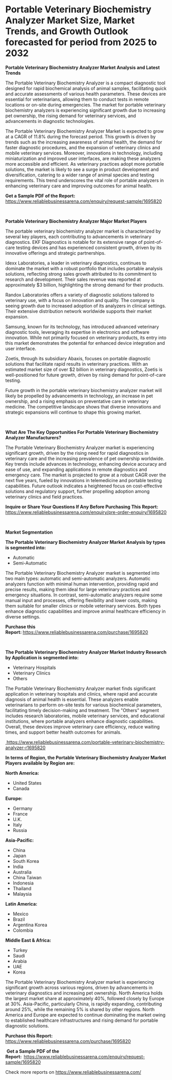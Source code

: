 <p><h1>Portable Veterinary Biochemistry Analyzer Market Size, Market Trends, and Growth Outlook forecasted for period from 2025 to 2032</h1></p><p><strong>Portable Veterinary Biochemistry Analyzer Market Analysis and Latest Trends</strong></p>
<p><p>The Portable Veterinary Biochemistry Analyzer is a compact diagnostic tool designed for rapid biochemical analysis of animal samples, facilitating quick and accurate assessments of various health parameters. These devices are essential for veterinarians, allowing them to conduct tests in remote locations or on-site during emergencies. The market for portable veterinary biochemistry analyzers is experiencing significant growth due to increasing pet ownership, the rising demand for veterinary services, and advancements in diagnostic technologies.</p><p>The Portable Veterinary Biochemistry Analyzer Market is expected to grow at a CAGR of 11.8% during the forecast period. This growth is driven by trends such as the increasing awareness of animal health, the demand for faster diagnostic procedures, and the expansion of veterinary clinics and mobile veterinary services. Moreover, innovations in technology, including miniaturization and improved user interfaces, are making these analyzers more accessible and efficient. As veterinary practices adopt more portable solutions, the market is likely to see a surge in product development and diversification, catering to a wider range of animal species and testing requirements. This trend underscores the vital role of portable analyzers in enhancing veterinary care and improving outcomes for animal health.</p></p>
<p><strong>Get a Sample PDF of the Report:&nbsp;</strong> <a href="https://www.reliablebusinessarena.com/enquiry/request-sample/1695820?utm_campaign=3586&utm_medium=2&utm_source=Github&utm_content=ia&utm_term=27032025&utm_id=portable-veterinary-biochemistry-analyzer">https://www.reliablebusinessarena.com/enquiry/request-sample/1695820</a></p>
<p>&nbsp;</p>
<p><strong>Portable Veterinary Biochemistry Analyzer Major Market Players</strong></p>
<p><p>The portable veterinary biochemistry analyzer market is characterized by several key players, each contributing to advancements in veterinary diagnostics. EKF Diagnostics is notable for its extensive range of point-of-care testing devices and has experienced consistent growth, driven by its innovative offerings and strategic partnerships. </p><p>Idexx Laboratories, a leader in veterinary diagnostics, continues to dominate the market with a robust portfolio that includes portable analysis solutions, reflecting strong sales growth attributed to its commitment to research and development. Their sales revenue was reported at approximately $3 billion, highlighting the strong demand for their products.</p><p>Randox Laboratories offers a variety of diagnostic solutions tailored to veterinary use, with a focus on innovation and quality. The company is seeing growth due to increased adoption of its analyzers in clinical settings. Their extensive distribution network worldwide supports their market expansion.</p><p>Samsung, known for its technology, has introduced advanced veterinary diagnostic tools, leveraging its expertise in electronics and software innovation. While not primarily focused on veterinary products, its entry into this market demonstrates the potential for enhanced device integration and user interface.</p><p>Zoetis, through its subsidiary Abaxis, focuses on portable diagnostic solutions that facilitate rapid results in veterinary practices. With an estimated market size of over $2 billion in veterinary diagnostics, Zoetis is well-positioned for future growth, driven by rising demand for point-of-care testing.</p><p>Future growth in the portable veterinary biochemistry analyzer market will likely be propelled by advancements in technology, an increase in pet ownership, and a rising emphasis on preventative care in veterinary medicine. The competitive landscape shows that diverse innovations and strategic expansions will continue to shape this growing market.</p></p>
<p>&nbsp;</p>
<p><strong>What Are The Key Opportunities For Portable Veterinary Biochemistry Analyzer Manufacturers?</strong></p>
<p><p>The Portable Veterinary Biochemistry Analyzer market is experiencing significant growth, driven by the rising need for rapid diagnostics in veterinary care and the increasing prevalence of pet ownership worldwide. Key trends include advances in technology, enhancing device accuracy and ease of use, and expanding applications in remote diagnostics and emergency care. The market is projected to grow at a robust CAGR over the next five years, fueled by innovations in telemedicine and portable testing capabilities. Future outlook indicates a heightened focus on cost-effective solutions and regulatory support, further propelling adoption among veterinary clinics and field practices.</p></p>
<p><strong>Inquire or Share Your Questions If Any Before Purchasing This Report:</strong> <a href="https://www.reliablebusinessarena.com/enquiry/pre-order-enquiry/1695820?utm_campaign=3586&utm_medium=2&utm_source=Github&utm_content=ia&utm_term=27032025&utm_id=portable-veterinary-biochemistry-analyzer">https://www.reliablebusinessarena.com/enquiry/pre-order-enquiry/1695820</a></p>
<p>&nbsp;</p>
<p><strong>Market Segmentation</strong></p>
<p><strong>The Portable Veterinary Biochemistry Analyzer Market Analysis by types is segmented into:</strong></p>
<p><ul><li>Automatic</li><li>Semi-Automatic</li></ul></p>
<p><p>The Portable Veterinary Biochemistry Analyzer market is segmented into two main types: automatic and semi-automatic analyzers. Automatic analyzers function with minimal human intervention, providing rapid and precise results, making them ideal for large veterinary practices and emergency situations. In contrast, semi-automatic analyzers require some manual input and processes, offering flexibility and lower costs, making them suitable for smaller clinics or mobile veterinary services. Both types enhance diagnostic capabilities and improve animal healthcare efficiency in diverse settings.</p></p>
<p><strong>Purchase this Report:&nbsp;</strong><a href="https://www.reliablebusinessarena.com/purchase/1695820?utm_campaign=3586&utm_medium=2&utm_source=Github&utm_content=ia&utm_term=27032025&utm_id=portable-veterinary-biochemistry-analyzer">https://www.reliablebusinessarena.com/purchase/1695820</a></p>
<p>&nbsp;</p>
<p><strong>The Portable Veterinary Biochemistry Analyzer Market Industry Research by Application is segmented into:</strong></p>
<p><ul><li>Veterinary Hospitals</li><li>Veterinary Clinics</li><li>Others</li></ul></p>
<p><p>The Portable Veterinary Biochemistry Analyzer market finds significant application in veterinary hospitals and clinics, where rapid and accurate diagnosis of animal health is essential. These analyzers enable veterinarians to perform on-site tests for various biochemical parameters, facilitating timely decision-making and treatment. The "Others" segment includes research laboratories, mobile veterinary services, and educational institutions, where portable analyzers enhance diagnostic capabilities. Overall, these devices improve veterinary care efficiency, reduce waiting times, and support better health outcomes for animals.</p></p>
<p><a href="https://www.reliablebusinessarena.com/portable-veterinary-biochemistry-analyzer-r1695820?utm_campaign=3586&utm_medium=2&utm_source=Github&utm_content=ia&utm_term=27032025&utm_id=portable-veterinary-biochemistry-analyzer">&nbsp;https://www.reliablebusinessarena.com/portable-veterinary-biochemistry-analyzer-r1695820</a></p>
<p><strong>In terms of Region, the Portable Veterinary Biochemistry Analyzer Market Players available by Region are:</strong></p>
<p>
    <p> <strong> North America: </strong>
        <ul>
            <li>United States</li>
            <li>Canada</li>
        </ul>
        </p> 
    <p> <strong> Europe: </strong>
        <ul>
            <li>Germany</li>
            <li>France</li>
            <li>U.K.</li>
            <li>Italy</li>
            <li>Russia</li>
        </ul>
        </p> 
    <p> <strong> Asia-Pacific: </strong>
        <ul>
            <li>China</li>
            <li>Japan</li>
            <li>South Korea</li>
            <li>India</li>
            <li>Australia</li>
            <li>China Taiwan</li>
            <li>Indonesia</li>
            <li>Thailand</li>
            <li>Malaysia</li>
        </ul>
        </p> 
    <p> <strong> Latin America: </strong>
        <ul>
            <li>Mexico</li>
            <li>Brazil</li>
            <li>Argentina Korea</li>
            <li>Colombia</li>
        </ul>
        </p> 
    <p> <strong> Middle East & Africa: </strong>
        <ul>
            <li>Turkey</li>
            <li>Saudi</li>
            <li>Arabia</li>
            <li>UAE</li>
            <li>Korea</li>
        </ul>
    </p>
    </p>
<p><p>The Portable Veterinary Biochemistry Analyzer market is experiencing significant growth across various regions, driven by advancements in veterinary diagnostics and increasing pet ownership. North America holds the largest market share at approximately 40%, followed closely by Europe at 30%. Asia-Pacific, particularly China, is rapidly expanding, contributing around 25%, while the remaining 5% is shared by other regions. North America and Europe are expected to continue dominating the market owing to established healthcare infrastructures and rising demand for portable diagnostic solutions.</p></p>
<p><strong>Purchase this Report: </strong><a href="https://www.reliablebusinessarena.com/purchase/1695820?utm_campaign=3586&utm_medium=2&utm_source=Github&utm_content=ia&utm_term=27032025&utm_id=portable-veterinary-biochemistry-analyzer">https://www.reliablebusinessarena.com/purchase/1695820</a></p>
<p>&nbsp;<strong>Get a Sample PDF of the Report:&nbsp;&nbsp;</strong><a href="https://www.reliablebusinessarena.com/enquiry/request-sample/1695820?utm_campaign=3586&utm_medium=2&utm_source=Github&utm_content=ia&utm_term=27032025&utm_id=portable-veterinary-biochemistry-analyzer">https://www.reliablebusinessarena.com/enquiry/request-sample/1695820</a></p>
<p><strong></strong></p>
<p>Check more reports on <a href="https://www.reliablebusinessarena.com/?utm_campaign=3586&utm_medium=2&utm_source=Github&utm_content=ia&utm_term=27032025&utm_id=portable-veterinary-biochemistry-analyzer">https://www.reliablebusinessarena.com/</a></p>